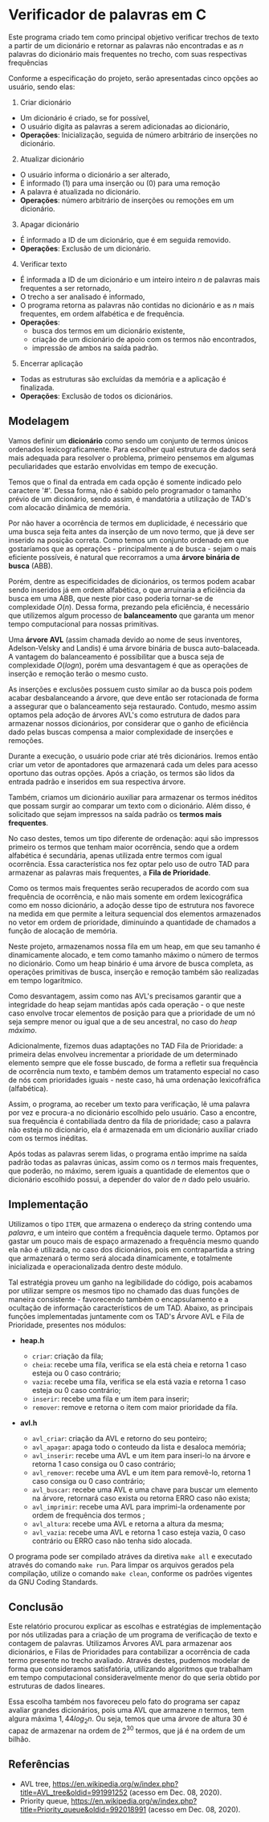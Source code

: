# Verificador de palavras em C

Este programa criado tem como principal objetivo verificar trechos de texto a partir de um dicionário e retornar as palavras não encontradas e as $n$ palavras do dicionário mais frequentes no trecho, com suas respectivas frequências

Conforme a especificação do projeto, serão apresentadas cinco opções ao usuário, sendo elas:

 1. Criar dicionário
  - Um dicionário é criado, se for possível,
  - O usuário digita as palavras a serem adicionadas ao dicionário,
  - **Operações**: Inicialização, seguida de número arbitrário de inserções no dicionário.
 2. Atualizar dicionário
  - O usuário informa o dicionário a ser alterado,
  - É informado (1) para uma inserção ou (0) para uma remoção
  - A palavra é atualizada no dicionário.
  - **Operações**: número arbitrário de inserções ou remoções em um dicionário.
 3. Apagar dicionário
  - É informado a ID de um dicionário, que é em seguida removido.
  - **Operações**: Exclusão de um dicionário.
 4. Verificar texto
  - É informada a ID de um dicionário e um inteiro inteiro $n$ de palavras mais frequentes a ser retornado,
  - O trecho a ser analisado é informado,
  - O programa retorna as palavras não contidas no dicionário e as $n$ mais frequentes, em ordem alfabética e de frequência.
  - **Operações**: 
    - busca dos termos em um dicionário existente,
    - criação de um dicionário de apoio com os termos não encontrados,
    - impressão de ambos na saída padrão.
5. Encerrar aplicação
  - Todas as estruturas são excluídas da memória e a aplicação é finalizada.
  - **Operações**: Exclusão de todos os dicionários.

## Modelagem

Vamos definir um **dicionário** como sendo um conjunto de termos únicos ordenados lexicograficamente. Para escolher qual estrutura de dados será mais adequada para resolver o problema, primeiro pensemos em algumas peculiaridades que estarão envolvidas em tempo de execução.

Temos que o final da entrada em cada opção é somente indicado pelo caractere '#'. Dessa forma, não é sabido pelo programador o tamanho prévio de um dicionário, sendo assim, é mandatória a utilização de TAD's com alocacão dinâmica de memória.

Por não haver a ocorrência de termos em duplicidade, é necessário que uma busca seja feita antes da inserção de um novo termo, que já deve ser inserido na posição correta. Como temos um conjunto ordenado em que gostaríamos que as operações - principalmente a de busca - sejam o mais eficiente possíveis, é natural que recorramos a uma **árvore binária de busca** (ABB).

Porém, dentre as especificidades de dicionários, os termos podem acabar sendo inseridos já em ordem alfabética, o que arruinaria a eficiência da busca em uma ABB, que neste pior caso poderia tornar-se de complexidade $O(n)$. Dessa forma, prezando pela eficiência, é necessário que utilizemos algum processo de **balanceamento** que garanta um menor tempo computacional para nossas primitivas.

Uma **árvore AVL** (assim chamada devido ao nome de seus inventores, Adelson-Velsky and Landis) é uma árvore binária de busca auto-balaceada. A vantagem do balanceamento é possibilitar que a busca seja de complexidade $O(logn)$, porém uma desvantagem é que as operações de inserção e remoção terão o mesmo custo.

As inserções e exclusões possuem custo similar ao da busca pois podem acabar desbalanceando a árvore, que deve então ser rotacionada de forma a assegurar que o balanceamento seja restaurado. Contudo, mesmo assim optamos pela adoção de árvores AVL's como estrutura de dados para armazenar nossos dicionários, por considerar que o ganho de eficiência dado pelas buscas compensa a maior complexidade de inserções e remoções.

Durante a execução, o usuário pode criar até três dicionários. Iremos então criar um vetor de apontadores que armazenará cada um deles para acesso oportuno das outras opções. Após a criação, os termos são lidos da entrada padrão e inseridos em sua respectiva árvore.

Também, criamos um dicionário auxiliar para armazenar os termos inéditos que possam surgir ao comparar um texto com o dicionário. Além disso, é solicitado que sejam impressos na saída padrão os **termos mais frequentes**.

No caso destes, temos um tipo diferente de ordenação: aqui são impressos primeiro os termos que tenham maior ocorrência, sendo que a ordem alfabética é secundária, apenas utilizada entre termos com igual ocorrência. Essa característica nos fez optar pelo uso de outro TAD para armazenar as palavras mais frequentes, a **Fila de Prioridade**.

Como os termos mais frequentes serão recuperados de acordo com sua frequência de ocorrência, e não mais somente em ordem lexicográfica como em nosso dicionário, a adoção desse tipo de estrutura nos favorece na medida em que permite a leitura sequencial dos elementos armazenados no vetor em ordem de prioridade, diminuindo a quantidade de chamados a função de alocação de memória.

Neste projeto, armazenamos nossa fila em um heap, em que seu tamanho é dinamicamente alocado, e tem como tamanho máximo o número de termos no dicionário. Como um heap binário é uma árvore de busca completa, as operações primitivas de busca, inserção e remoção também são realizadas em tempo logarítmico.

Como desvantagem, assim como nas AVL's precisamos garantir que a integridade do heap sejam mantidas após cada operação - o que neste caso envolve trocar elementos de posição para que a prioridade de um nó seja sempre menor ou igual que a de seu ancestral, no caso do *heap máximo*.

Adicionalmente, fizemos duas adaptações no TAD Fila de Prioridade: a primeira delas envolveu incrementar a prioridade de um determinado elemento sempre que ele fosse buscado, de forma a refletir sua frequência de ocorrência num texto, e também demos um tratamento especial no caso de nós com prioridades iguais - neste caso, há uma ordenação lexicofráfica (alfabética).

Assim, o programa, ao receber um texto para verificação, lê uma palavra por vez e procura-a no dicionário escolhido pelo usuário. Caso a encontre, sua frequência é contabiliada dentro da fila de prioridade; caso a palavra não esteja no dicionário, ela é armazenada em um dicionário auxiliar criado com os termos inéditas.

Após todas as palavras serem lidas, o programa então imprime na saída padrão todas as palavras únicas, assim como os $n$ termos mais frequentes, que poderão, no máximo, serem iguais a quantidade de elementos que o dicionário escolhido possui, a depender do valor de $n$ dado pelo usuário.

## Implementação 

Utilizamos o tipo `ITEM`, que armazena o endereço da string contendo uma *palavra*, e um inteiro que contém a frequência daquele termo. Optamos por gastar um pouco mais de espaço armazenado a frequência mesmo quando ela não é utilizada, no caso dos dicionários, pois em contrapartida a string que armazenará o termo será alocada dinamicamente, e totalmente inicializada e operacionalizada dentro deste módulo.

Tal estratégia proveu um ganho na legibilidade do código, pois acabamos por utilizar sempre os mesmos tipo no chamado das duas funções de maneira consistente - favorecendo também o encapsulamento e a ocultação de informação característicos de um TAD.  Abaixo, as principais funções implementadas juntamente com os TAD's Árvore AVL e Fila de Prioridade, presentes nos módulos:

- **heap.h**
  - `criar`: criação da fila;
  - `cheia`: recebe uma fila, verifica se ela está cheia e retorna 1 caso esteja ou 0 caso contrário;
  - `vazia`: recebe uma fila, verifica se ela está vazia e retorna 1 caso esteja ou 0 caso contrário;
  - `inserir`: recebe uma fila e um item para inserir;
  - `remover`: remove e retorna o item com maior prioridade da fila.

- **avl.h**
  - `avl_criar`: criação da AVL e retorno do seu ponteiro;
  - `avl_apagar`: apaga todo o conteudo da lista e desaloca memória;
  - `avl_inserir`: recebe uma AVL e um item para inseri-lo na árvore e retorna 1 caso consiga ou 0 caso contrário;
  - `avl_remover`: recebe uma AVL e um item para removê-lo, retorna 1 caso consiga ou 0 caso contrário;
  - `avl_buscar`: recebe uma AVL e uma chave para buscar um elemento na árvore, retornará caso exista ou retorna ERRO caso não exista;
  - `avl_imprimir`: recebe uma AVL para imprimi-la ordenamente por ordem de frequência dos termos ;
  - `avl_altura`: recebe uma AVL e retorna a altura da mesma;
  - `avl_vazia`: recebe uma AVL e retorna 1 caso esteja vazia, 0 caso contrário ou ERRO caso não tenha sido alocada.

O programa pode ser compilado atráves da diretiva `make all` e executado através do comando `make run`. Para limpar os arquivos gerados pela compilação, utilize o comando `make clean`, conforme os padrões vigentes da GNU Coding Standards.

## Conclusão

Este relatório procurou explicar as escolhas e estratégias de implementação por nós utilizadas para a criação de um programa de verificação de texto e contagem de palavras. Utilizamos Árvores AVL para armazenar aos dicionários, e Filas de Prioridades para contabilizar a ocorrência de cada termo presente no trecho avaliado. Através destes, pudemos modelar de forma que consideramos satisfatória, utilizando algoritmos que trabalham em tempo computacional consideravelmente menor do que seria obtido por estruturas de dados lineares.

Essa escolha também nos favoreceu pelo fato do programa ser capaz avaliar grandes dicionários, pois uma AVL que armazene $n$ termos, tem algura máxima $1,44 log_2n$. Ou seja, temos que uma árvore de altura 30 é capaz de armazenar na ordem de $2^{30}$ termos, que já é na ordem de um bilhão.

## Referências

 - AVL tree, <https://en.wikipedia.org/w/index.php?title=AVL_tree&oldid=991991252> (acesso em Dec. 08, 2020). 
 - Priority queue, <https://en.wikipedia.org/w/index.php?title=Priority_queue&oldid=992018991> (acesso em Dec. 08, 2020). 
  
